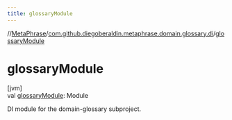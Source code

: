 ```yaml
---
title: glossaryModule
---
```

//[MetaPhrase](../../index.html)/[com.github.diegoberaldin.metaphrase.domain.glossary.di](index.html)/[glossaryModule](glossary-module.html)



# glossaryModule



[jvm]\
val [glossaryModule](glossary-module.html): Module



DI module for the domain-glossary subproject.




